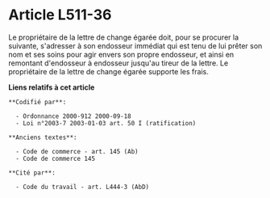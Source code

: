 # Article L511-36

Le propriétaire de la lettre de change égarée doit, pour se procurer la suivante, s'adresser à son endosseur immédiat qui est
tenu de lui prêter son nom et ses soins pour agir envers son propre endosseur, et ainsi en remontant d'endosseur à endosseur
jusqu'au tireur de la lettre. Le propriétaire de la lettre de change égarée supporte les frais.

**Liens relatifs à cet article**

	**Codifié par**:

	  - Ordonnance 2000-912 2000-09-18
	  - Loi n°2003-7 2003-01-03 art. 50 I (ratification)

	**Anciens textes**:

	  - Code de commerce - art. 145 (Ab)
	  - Code de commerce 145

	**Cité par**:

	  - Code du travail - art. L444-3 (AbD)
